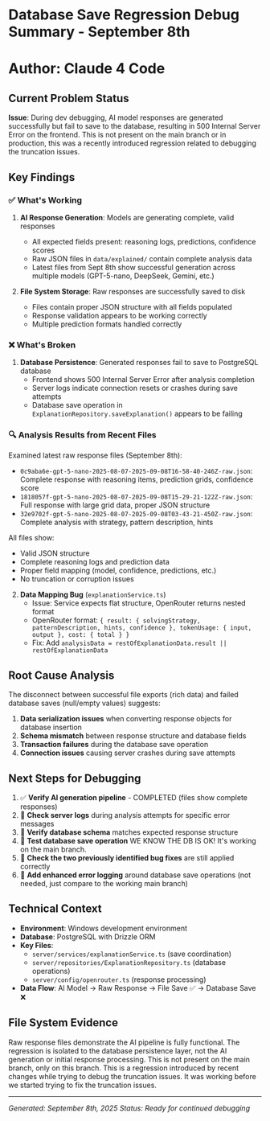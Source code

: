 # Database Save Regression Debug Summary - September 8th
# Author: Claude 4 Code 
## Current Problem Status
**Issue**: During dev debugging, AI model responses are generated successfully but fail to save to the database, resulting in 500 Internal Server Error on the frontend.  This is not present on the main branch or in production, this was a recently introduced regression related to debugging the truncation issues.

## Key Findings

### ✅ What's Working
1. **AI Response Generation**: Models are generating complete, valid responses
   - All expected fields present: reasoning logs, predictions, confidence scores
   - Raw JSON files in `data/explained/` contain complete analysis data
   - Latest files from Sept 8th show successful generation across multiple models (GPT-5-nano, DeepSeek, Gemini, etc.)

2. **File System Storage**: Raw responses are successfully saved to disk
   - Files contain proper JSON structure with all fields populated
   - Response validation appears to be working correctly
   - Multiple prediction formats handled correctly

### ❌ What's Broken
1. **Database Persistence**: Generated responses fail to save to PostgreSQL database
   - Frontend shows 500 Internal Server Error after analysis completion
   - Server logs indicate connection resets or crashes during save attempts
   - Database save operation in `ExplanationRepository.saveExplanation()` appears to be failing

### 🔍 Analysis Results from Recent Files
Examined latest raw response files (September 8th):
- `0c9aba6e-gpt-5-nano-2025-08-07-2025-09-08T16-58-40-246Z-raw.json`: Complete response with reasoning items, prediction grids, confidence score
- `1818057f-gpt-5-nano-2025-08-07-2025-09-08T15-29-21-122Z-raw.json`: Full response with large grid data, proper JSON structure  
- `32e9702f-gpt-5-nano-2025-08-07-2025-09-08T03-43-21-450Z-raw.json`: Complete analysis with strategy, pattern description, hints

All files show:
- Valid JSON structure
- Complete reasoning logs and prediction data
- Proper field mapping (model, confidence, predictions, etc.)
- No truncation or corruption issues

2. **Data Mapping Bug** (`explanationService.ts`)
   - Issue: Service expects flat structure, OpenRouter returns nested format
   - OpenRouter format: `{ result: { solvingStrategy, patternDescription, hints, confidence }, tokenUsage: { input, output }, cost: { total } }`
   - Fix: Add `analysisData = restOfExplanationData.result || restOfExplanationData`

## Root Cause Analysis
The disconnect between successful file exports (rich data) and failed database saves (null/empty values) suggests:
1. **Data serialization issues** when converting response objects for database insertion
2. **Schema mismatch** between response structure and database fields
3. **Transaction failures** during the database save operation
4. **Connection issues** causing server crashes during save attempts

## Next Steps for Debugging
1. ✅ **Verify AI generation pipeline** - COMPLETED (files show complete responses)
2. 🔄 **Check server logs** during analysis attempts for specific error messages
3. 🔄 **Verify database schema** matches expected response structure  
4. 🔄 **Test database save operation** WE KNOW THE DB IS OK!  It's working on the main branch.
5. 🔄 **Check the two previously identified bug fixes** are still applied correctly
6. 🔄 **Add enhanced error logging** around database save operations (not needed, just compare to the working main branch)

## Technical Context
- **Environment**: Windows development environment
- **Database**: PostgreSQL with Drizzle ORM
- **Key Files**: 
  - `server/services/explanationService.ts` (save coordination)
  - `server/repositories/ExplanationRepository.ts` (database operations)
  - `server/config/openrouter.ts` (response processing)
- **Data Flow**: AI Model → Raw Response → File Save ✅ → Database Save ❌

## File System Evidence
Raw response files demonstrate the AI pipeline is fully functional. The regression is isolated to the database persistence layer, not the AI generation or initial response processing. This is not present on the main branch, only on this branch.  This is a regression introduced by recent changes while trying to debug the truncation issues.  It was working before we started trying to fix the truncation issues.

---
*Generated: September 8th, 2025*
*Status: Ready for continued debugging*
